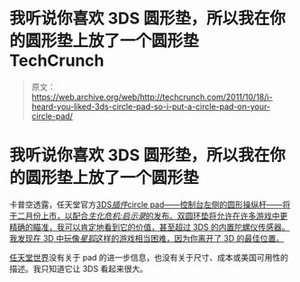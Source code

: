 # 我听说你喜欢 3DS 圆形垫，所以我在你的圆形垫上放了一个圆形垫 TechCrunch

> 原文：<https://web.archive.org/web/http://techcrunch.com/2011/10/18/i-heard-you-liked-3ds-circle-pad-so-i-put-a-circle-pad-on-your-circle-pad/>

# 我听说你喜欢 3DS 圆形垫，所以我在你的圆形垫上放了一个圆形垫

卡普空透露，任天堂官方[3DS*插件*circle pad——控制台左侧的圆形操纵杆——将于二月份上市，以配合*生化危机:启示录*的发布。双圆环垫将允许在许多游戏中更精确的瞄准，我可以肯定地看到它的价值，甚至超过 3DS 的内置陀螺仪传感器。我发现在 3D 中玩像*星狐*这样的游戏相当困难，因为你离开了 3D 的最佳位置。](https://web.archive.org/web/20230204155015/https://techcrunch.com/tag/Nintendo)

[任天堂世界](https://web.archive.org/web/20230204155015/http://www.nintendoworldreport.com/news/28095)没有关于 pad 的进一步信息，也没有关于尺寸、成本或美国可用性的描述。我只知道它让 3DS 看起来很大。
